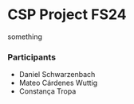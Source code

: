 # CSP Project FS24

something

### Participants

- Daniel Schwarzenbach
- Mateo Cárdenes Wuttig
- Constança Tropa
